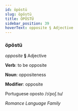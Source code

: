 ```yaml
---
id: öpöstü
slug: öpöstü
title: ÖPÖSTÜ
sidebar_position: 39
hoverText: opposite § Adjective
---
```


### öpöstü

*opposite* **§** Adjective

**Verb**: to be opposite

**Noun**: oppositeness

**Modifier**: opposite

Portuguese oposto /ɔˈpoʃ.tu/

*Romance Language Family*